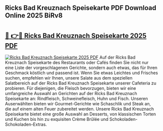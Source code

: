 ## Ricks Bad Kreuznach Speisekarte PDF Download Online 2025 BiRv8

# <h2><a href="http://gc892c.nevu.top/?p=Ricks+Bad+Kreuznach+Speisekarte">🔗 👉🔴 Ricks Bad Kreuznach Speisekarte 2025 PDF</a></h2>

[![Ricks Bad Kreuznach Speisekarte 2025 PDF](https://i.imgur.com/dBaPXMq.png)](http://gc892c.nevu.top/?p=Ricks+Bad+Kreuznach+Speisekarte)
Auf der Ricks Bad Kreuznach Speisekarte des Restaurants oder Cafés finden Sie nicht nur eine Liste der vorgeschlagenen Gerichte, sondern auch etwas, das für Ihren Geschmack köstlich und passend ist. Wenn Sie etwas Leichtes und Frisches suchen, empfehlen wir Ihnen, unsere Salate aus dem speziellen Salatbereich auf der Ricks Bad Kreuznach Speisekarte unserer Cafeteria zu probieren. Für diejenigen, die Fleisch bevorzugen, bieten wir eine umfangreiche Auswahl an Gerichten auf der Ricks Bad Kreuznach Speisekarte an: Rindfleisch, Schweinefleisch, Huhn und Fisch. Unseren Auserwählten bieten wir Gourmet-Gerichte wie Schaschlik und Steak an, die auf einem alten Feuer zubereitet werden. Unsere Ricks Bad Kreuznach Speisekarte bietet eine große Auswahl an Desserts, von klassischen Torten und Kuchen bis hin zu exquisiten Crème Brûlée und Schokoladen-Schokoladen-Extras.
